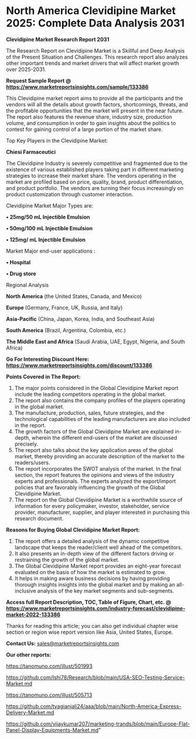 # North America Clevidipine Market 2025: Complete Data Analysis 2031

<strong>Clevidipine Market Research Report 2031</strong>

The Research Report on Clevidipine Market is a Skillful and Deep Analysis of the Present Situation and Challenges. This research report also analyzes other important trends and market drivers that will affect market growth over 2025-2031.

<strong>Request Sample Report @ <a href=https://www.marketreportsinsights.com/sample/133386>https://www.marketreportsinsights.com/sample/133386</a></strong>

This Clevidipine market report aims to provide all the participants and the vendors will all the details about growth factors, shortcomings, threats, and the profitable opportunities that the market will present in the near future. The report also features the revenue share, industry size, production volume, and consumption in order to gain insights about the politics to contest for gaining control of a large portion of the market share.

Top Key Players in the Clevidipine Market:

<strong>Chiesi Farmaceutici</strong>

The Clevidipine Industry is severely competitive and fragmented due to the existence of various established players taking part in different marketing strategies to increase their market share. The vendors operating in the market are profiled based on price, quality, brand, product differentiation, and product portfolio. The vendors are turning their focus increasingly on product customization through customer interaction.

Clevidipine Market Major Types are:

<strong>• 25mg/50 mL Injectible Emulsion

• 50mg/100 mL Injectible Emulsion

• 125mg/ mL Injectible Emulsion</strong>

Market Major end-user applications :

<strong>• Hospital

• Drug store</strong>

Regional Analysis

</u><strong><b>North America</b></strong> (the United States, Canada, and Mexico)

<strong><b>Europe </b></strong>(Germany, France, UK, Russia, and Italy)

<strong><b>Asia-Pacific</b></strong> (China, Japan, Korea, India, and Southeast Asia)

<strong><b>South America</b></strong> (Brazil, Argentina, Colombia, etc.)

<strong><b>The Middle East and Africa</b></strong> (Saudi Arabia, UAE, Egypt, Nigeria, and South Africa)

<strong>Go For Interesting Discount Here: <a href=https://www.marketreportsinsights.com/discount/133386>https://www.marketreportsinsights.com/discount/133386</a></strong>

<strong>Points Covered in The Report:</strong>
<ol>
  <li>The major points considered in the Global Clevidipine Market report include the leading competitors operating in the global market.</li>
  <li>The report also contains the company profiles of the players operating in the global market.</li>
  <li>The manufacture, production, sales, future strategies, and the technological capabilities of the leading manufacturers are also included in the report.</li>
  <li>The growth factors of the Global Clevidipine Market are explained in-depth, wherein the different end-users of the market are discussed precisely.</li>
  <li>The report also talks about the key application areas of the global market, thereby providing an accurate description of the market to the readers/users.</li>
  <li>The report incorporates the SWOT analysis of the market. In the final section, the report features the opinions and views of the industry experts and professionals. The experts analyzed the export/import policies that are favorably influencing the growth of the Global Clevidipine Market.</li>
  <li>The report on the Global Clevidipine Market is a worthwhile source of information for every policymaker, investor, stakeholder, service provider, manufacturer, supplier, and player interested in purchasing this research document.</li>
</ol>
<strong>Reasons for Buying Global Clevidipine Market Report:</strong>

<ol>
  <li>The report offers a detailed analysis of the dynamic competitive landscape that keeps the reader/client well ahead of the competitors.</li>
  <li>It also presents an in-depth view of the different factors driving or restraining the growth of the global market.</li>
  <li>The Global Clevidipine Market report provides an eight-year forecast evaluated on the basis of how the market is estimated to grow.</li>
  <li>It helps in making aware business decisions by having providing thorough insights insights into the global market and by making an all-inclusive analysis of the key market segments and sub-segments.</li>
</ol>
<strong>Access full Report Description, TOC, Table of Figure, Chart, etc. @ <a href=https://www.marketreportsinsights.com/industry-forecast/clevidipine-market-2022-133386>https://www.marketreportsinsights.com/industry-forecast/clevidipine-market-2022-133386</a></strong>


Thanks for reading this article; you can also get individual chapter wise section or region wise report version like Asia, United States, Europe.

<strong>Contact Us:</strong>
sales@marketreportsinsights.com

<strong>Our other reports:</strong>

<a href=https://tanomuno.com/illust/501993>https://tanomuno.com/illust/501993</a>

<a href=https://github.com/Ishi78/Research/blob/main/USA-SEO-Testing-Service-Market.md>https://github.com/Ishi78/Research/blob/main/USA-SEO-Testing-Service-Market.md</a>

<a href=https://tanomuno.com/illust/505713>https://tanomuno.com/illust/505713</a>

<a href=https://github.com/tyagianjali24/aaa/blob/main/North-America-Express-Delivery-Market.md>https://github.com/tyagianjali24/aaa/blob/main/North-America-Express-Delivery-Market.md</a>

<a href=https://github.com/vijaykumar207/marketing-trands/blob/main/Europe-Flat-Panel-Display-Equipments-Market.md>https://github.com/vijaykumar207/marketing-trands/blob/main/Europe-Flat-Panel-Display-Equipments-Market.md</a>"

